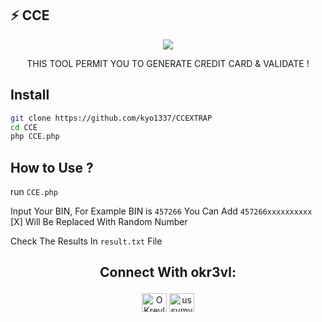 ## :zap: CCE

<p align="center"><img src="https://i.im.ge/2021/09/16/T6X3aC.png"/></p>

<p align="center">THIS TOOL PERMIT YOU TO GENERATE CREDIT CARD &amp; VALIDATE !</p>

## Install
```bash
git clone https://github.com/kyo1337/CCEXTRAP
cd CCE
php CCE.php
```

## How to Use ?
run ```CCE.php```

Input Your BIN, For Example BIN is ```457266``` You Can Add ```457266xxxxxxxxxx``` [X] Will Be Replaced With Random Number

Check The Results In ```result.txt``` File

## <p align="center"> Connect With okr3vl: </p>

<p align="center">
<a href="https://twitter.com/okr3vl" target="blank"><img align="center" src="https://cdn.jsdelivr.net/npm/simple-icons@3.0.1/icons/twitter.svg" alt="OKrevl" height="30" width="40" /></a>
<a href="https://instagram.com/ussvmv_krevl" target="blank"><img align="center" src="https://cdn.jsdelivr.net/npm/simple-icons@3.0.1/icons/instagram.svg" alt="ussvmv_krevl" height="30" width="40" /></a>
</p>
